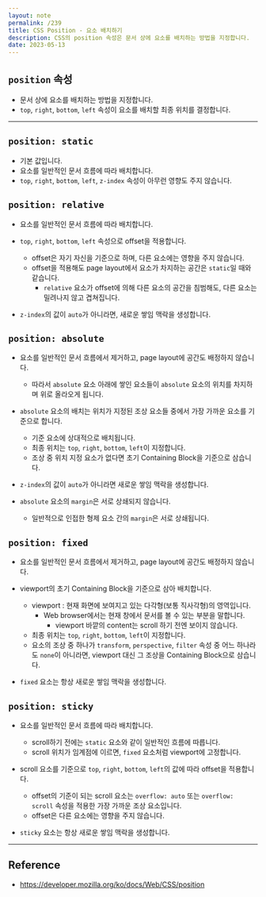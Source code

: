 ```yaml
---
layout: note
permalink: /239
title: CSS Position - 요소 배치하기
description: CSS의 position 속성은 문서 상에 요소를 배치하는 방법을 지정합니다.
date: 2023-05-13
---
```



## `position` 속성

- 문서 상에 요소를 배치하는 방법을 지정합니다.
- `top`, `right`, `bottom`, `left` 속성이 요소를 배치할 최종 위치를 결정합니다.


---


## `position: static`

- 기본 값입니다.
- 요소를 일반적인 문서 흐름에 따라 배치합니다.
- `top`, `right`, `bottom`, `left`, `z-index` 속성이 아무런 영향도 주지 않습니다.


## `position: relative`

- 요소를 일반적인 문서 흐름에 따라 배치합니다.
- `top`, `right`, `bottom`, `left` 속성으로 offset을 적용합니다.
    - offset은 자기 자신을 기준으로 하며, 다른 요소에는 영향을 주지 않습니다.
    - offset을 적용해도 page layout에서 요소가 차지하는 공간은 `static`일 때와 같습니다.
        - `relative` 요소가 offset에 의해 다른 요소의 공간을 침범해도, 다른 요소는 밀려나지 않고 겹쳐집니다.

- `z-index`의 값이 `auto`가 아니라면, 새로운 쌓임 맥락을 생성합니다.


## `position: absolute`

- 요소를 일반적인 문서 흐름에서 제거하고, page layout에 공간도 배정하지 않습니다.
    - 따라서 `absolute` 요소 아래에 쌓인 요소들이 `absolute` 요소의 위치를 차지하며 위로 올라오게 됩니다.

- `absolute` 요소의 배치는 위치가 지정된 조상 요소들 중에서 가장 가까운 요소를 기준으로 합니다.
    - 기준 요소에 상대적으로 배치됩니다.
    - 최종 위치는 `top`, `right`, `bottom`, `left`이 지정합니다.
    - 조상 중 위치 지정 요소가 없다면 초기 Containing Block을 기준으로 삼습니다.

- `z-index`의 값이 `auto`가 아니라면 새로운 쌓임 맥락을 생성합니다.

- `absolute` 요소의 `margin`은 서로 상쇄되지 않습니다.
    - 일반적으로 인접한 형제 요소 간의 `margin`은 서로 상쇄됩니다.


## `position: fixed`

- 요소를 일반적인 문서 흐름에서 제거하고, page layout에 공간도 배정하지 않습니다.
- viewport의 초기 Containing Block을 기준으로 삼아 배치합니다.
    - viewport : 현재 화면에 보여지고 있는 다각형(보통 직사각형)의 영역입니다.
        - Web browser에서는 현재 창에서 문서를 볼 수 있는 부분을 말합니다.
            - viewport 바깥의 content는 scroll 하기 전엔 보이지 않습니다.
    - 최종 위치는 `top`, `right`, `bottom`, `left`이 지정합니다.
    - 요소의 조상 중 하나가 `transform`, `perspective`, `filter` 속성 중 어느 하나라도 `none`이 아니라면, viewport 대신 그 조상을 Containing Block으로 삼습니다.

- `fixed` 요소는 항상 새로운 쌓임 맥락을 생성합니다.


## `position: sticky`

- 요소를 일반적인 문서 흐름에 따라 배치합니다.
    - scroll하기 전에는 `static` 요소와 같이 일반적인 흐름에 따릅니다.
    - scroll 위치가 임계점에 이르면, `fixed` 요소처럼 viewport에 고정합니다.

- scroll 요소를 기준으로 `top`, `right`, `bottom`, `left`의 값에 따라 offset을 적용합니다.
    - offset의 기준이 되는 scroll 요소는 `overflow: auto` 또는 `overflow: scroll` 속성을 적용한 가장 가까운 조상 요소입니다.
    - offset은 다른 요소에는 영향을 주지 않습니다.

- `sticky` 요소는 항상 새로운 쌓임 맥락을 생성합니다.


---


## Reference

- <https://developer.mozilla.org/ko/docs/Web/CSS/position>
